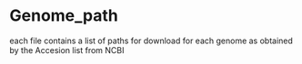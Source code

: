# Genome_path
each file contains a list of paths for download for each genome as obtained by the Accesion list from NCBI
